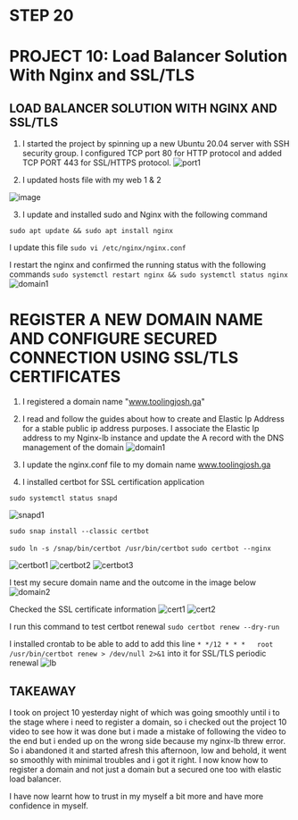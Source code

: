 # STEP 20
# PROJECT 10: Load Balancer Solution With Nginx and SSL/TLS
## LOAD BALANCER SOLUTION WITH NGINX AND SSL/TLS
1. I started the project by spinning up a new Ubuntu 20.04 server with SSH security group. I configured TCP port 80 for HTTP protocol and added TCP PORT 443 for SSL/HTTPS protocol.
![port1](https://user-images.githubusercontent.com/34573768/160288011-aea77d8c-6ec0-4e63-8061-7d455ab97b8e.jpg)

2. I updated hosts file with my web 1 & 2 

![image](https://user-images.githubusercontent.com/34573768/160288074-2a62291d-6cda-4d8e-bc23-941f164d4428.png)

3. I update and installed sudo and Nginx with the following command

`sudo apt update && sudo apt install nginx`

I update this file `sudo vi /etc/nginx/nginx.conf` 

I restart the nginx and confirmed the running status with the following commands `sudo systemctl restart nginx && sudo systemctl status nginx`
![domain1](https://user-images.githubusercontent.com/34573768/160288236-f331af5e-c496-4f19-a23e-6b8b7d83843a.jpg)

# REGISTER A NEW DOMAIN NAME AND CONFIGURE SECURED CONNECTION USING SSL/TLS CERTIFICATES
1. I registered a domain name "www.toolingjosh.ga"
2. I read and follow the guides about how to create and Elastic Ip Address for a stable public ip address purposes. I 
   associate the Elastic Ip address to my Nginx-lb instance and update the A record with the DNS management of the domain
![domain1](https://user-images.githubusercontent.com/34573768/160288459-b6e5d6f8-a0cb-4dca-9ce9-83670cd36fe8.jpg)


4. I update the nginx.conf file to my domain name www.toolingjosh.ga 

5. I installed certbot for SSL certification application 

`sudo systemctl status snapd`

![snapd1](https://user-images.githubusercontent.com/34573768/160288649-1aac12a6-f535-4e79-ae95-2a778cb2f43f.jpg)

`sudo snap install --classic certbot`

`sudo ln -s /snap/bin/certbot /usr/bin/certbot`
`sudo certbot --nginx`

![certbot1](https://user-images.githubusercontent.com/34573768/160288615-1122c738-2089-4790-8c3e-55df9703cbf6.jpg)
![certbot2](https://user-images.githubusercontent.com/34573768/160288616-17751c67-f23e-4559-97a4-e41452a2b3b1.jpg)
![certbot3](https://user-images.githubusercontent.com/34573768/160288619-2d23af36-ae71-4c22-8692-9a1c42679c15.jpg)

I test my secure domain name and the outcome in the image below
![domain2](https://user-images.githubusercontent.com/34573768/160288698-2d4a064c-d13d-4007-9cd4-2ab889a035da.jpg)

Checked the SSL certificate information
![cert1](https://user-images.githubusercontent.com/34573768/160288728-2aa410b3-2d03-4602-9214-554820b9a107.jpg)
![cert2](https://user-images.githubusercontent.com/34573768/160288732-bdeee6be-31d0-4831-b381-135ddfe592ee.jpg)

I run this command to test certbot renewal `sudo certbot renew --dry-run`

I installed crontab to be able to add to add this line `* */12 * * *   root /usr/bin/certbot renew > /dev/null 2>&1` into it for SSL/TLS periodic renewal
![lb](https://user-images.githubusercontent.com/34573768/160288831-b530212f-68bf-49f5-a1b8-def5da9c6aaf.jpg) 











## TAKEAWAY
I took on project 10 yesterday night of which was going smoothly until i to the stage where i need to register a domain, so i checked out the project 10 video to see how it was done but i made a mistake of following the video to the end but i ended up on the wrong side because my nginx-lb threw error.
So i abandoned it and started afresh this afternoon, low and behold, it went so smoothly with minimal troubles and i got it right. I now know how to register a domain and not just a domain but a secured one too with elastic load balancer.

I have now learnt how to trust in my myself a bit more and have more confidence in myself.